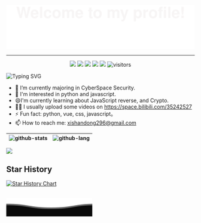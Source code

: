 ![](assets/Bottom_up.svg)

***

<p align="center">
    <a href="https://github.com/xishandong/xishandong"><img src="https://img.shields.io/badge/status-updating-brightgreen.svg"></a>
    <a href="https://github.com/python/cpython"><img src="https://img.shields.io/badge/Python-3.10-FF1493.svg"></a>
    <a href="https://github.com/xishandong/xishandong/graphs/contributors"><img src="https://img.shields.io/github/contributors/xishandong/xishandong?color=blue"></a>
    <a href="https://github.com/xishandong/xishandong/stargazers"><img src="https://img.shields.io/github/stars/xishandong/xishandong.svg?logo=github"></a>
    <a href="https://github.com/xishandong/xishandong/network/members"><img src="https://img.shields.io/github/forks/xishandong/xishandong.svg?color=blue&logo=github"></a>
    <img src="https://visitor-badge.laobi.icu/badge?page_id=xishandong.xishandong" alt="visitors"/> 
</p>

![Typing SVG](https://readme-typing-svg.herokuapp.com?color=%2336BCF7&center=true&vCenter=true&width=600&lines=Hi+there+👋,+I+am+xishan+dong;+Welcome+to+My+Profile!;Over+4+years+of+programming+experience;Always+learning+new+things+)

- 🔭 I’m currently majoring in CyberSpace Security.
- 🌱 I'm interested in python and javascript.
- 😄I'm currently learning about JavaScript reverse, and Crypto.
- 🧑‍💻 I usually upload some videos on https://space.bilibili.com/35242527
- ⚡ Fun fact: python, vue, css, javascript。
- 📫 How to reach me: xishandong296@gmail.com

|![github-stats][github-stats:img]|![github-lang][github-lang:img]|
|---------------------------------|------------------------------------------|

[github-stats:img]: https://github-readme-stats.vercel.app/api?username=xishandong&show_icons=true&include_all_commits=true&theme=onelight&custom_title=xishandong~
[github-lang:img]: https://github-readme-stats.vercel.app/api/top-langs/?username=xishandong&layout=compact&theme=onelight&hide=CMake,Makefile

<img src="https://github-readme-streak-stats.herokuapp.com/?user=xishandong" style='display: table-cell;vertical-align: middle;text-align: center;'></img>

## Star History

[![Star History Chart](https://api.star-history.com/svg?repos=xishandong/xishandong&Date)](https://api.star-history.com/svg?repos=xishandong/xishandong&Date)

## ![](assets/Bottom_down.svg)

